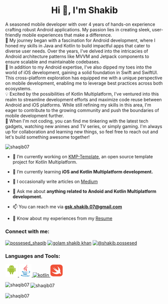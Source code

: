 <h1 align="center">Hi 👋, I'm Shakib</h1>
<p align="left">A seasoned mobile developer with over 4 years of hands-on experience crafting robust Android applications. My passion lies in creating sleek, user-friendly mobile experiences that make a difference.
<br>📱 My journey began with a fascination for Android development, where I honed my skills in Java and Kotlin to build impactful apps that cater to diverse user needs. Over the years, I've delved into the intricacies of Android architecture patterns like MVVM and Jetpack components to ensure scalable and maintainable codebases. 
<br>🍏 In addition to my Android expertise, I've also dipped my toes into the world of iOS development, gaining a solid foundation in Swift and SwiftUI. This cross-platform exploration has equipped me with a unique perspective on mobile development, enabling me to leverage best practices across both ecosystems. 
<br>💡 Excited by the possibilities of Kotlin Multiplatform, I've ventured into this realm to streamline development efforts and maximize code reuse between Android and iOS platforms. While still refining my skills in this area, I'm eager to contribute to the growing community and push the boundaries of mobile development further. 
<br>🔧 When I'm not coding, you can find me tinkering with the latest tech gadgets, watching new animes and TV series, or simply gaming. I'm always up for collaboration and learning new things, so feel free to reach out and let's build something awesome together!</p>

<p align="left"> <img src="https://komarev.com/ghpvc/?username=shaqib07&label=Profile%20views&color=0e75b6&style=flat" alt="shaqib07" /> </p>

- 🔭 I’m currently working on [KMP-Template](https://github.com/monstar-lab-oss/KMP-Template), an open source template project for Kotlin Multiplatform.

- 🌱 I’m currently learning **iOS and Kotlin Multiplatform development.**

- 📝 I occasionally write articles on [Medium](https://medium.com/@shakib.possesed)

- 💬 Ask me about **anything related to Andoid and Kotlin Multiplatform development.**

- 📫 You can reach me via **gsk.shakib.07@gmail.com**

- 📄 Know about my experiences from my [Resume](https://drive.google.com/file/d/1VFr0qTsB9YfezKXNAe-IzlzrzVviq40h/view?usp=sharing)

<h3 align="left">Connect with me:</h3>
<p align="left">
<a href="https://twitter.com/possesed_shaqib" target="blank"><img align="center" src="https://raw.githubusercontent.com/rahuldkjain/github-profile-readme-generator/master/src/images/icons/Social/twitter.svg" alt="possesed_shaqib" height="30" width="40" /></a>
<a href="https://linkedin.com/in/golam-shakib-khan-9b6184175" target="blank"><img align="center" src="https://raw.githubusercontent.com/rahuldkjain/github-profile-readme-generator/master/src/images/icons/Social/linked-in-alt.svg" alt="golam shakib khan" height="30" width="40" /></a>
<a href="https://medium.com/@shakib.possesed" target="blank"><img align="center" src="https://raw.githubusercontent.com/rahuldkjain/github-profile-readme-generator/master/src/images/icons/Social/medium.svg" alt="@shakib.possesed" height="30" width="40" /></a>
</p>

<h3 align="left">Languages and Tools:</h3>
<p align="left"> <a href="https://developer.android.com" target="_blank" rel="noreferrer"> <img src="https://raw.githubusercontent.com/devicons/devicon/master/icons/android/android-original-wordmark.svg" alt="android" width="40" height="40"/> </a> <a href="https://www.java.com" target="_blank" rel="noreferrer"> <img src="https://raw.githubusercontent.com/devicons/devicon/master/icons/java/java-original.svg" alt="java" width="40" height="40"/> </a> <a href="https://kotlinlang.org" target="_blank" rel="noreferrer"> <img src="https://www.vectorlogo.zone/logos/kotlinlang/kotlinlang-icon.svg" alt="kotlin" width="40" height="40"/> </a> <a href="https://developer.apple.com/swift/" target="_blank" rel="noreferrer"> <img src="https://raw.githubusercontent.com/devicons/devicon/master/icons/swift/swift-original.svg" alt="swift" width="40" height="40"/> </a> </p>

<p><img align="left" src="https://github-readme-stats.vercel.app/api/top-langs?username=shaqib07&show_icons=true&locale=en&layout=compact" alt="shaqib07" /></p>

<p>&nbsp;<img align="center" src="https://github-readme-stats.vercel.app/api?username=shaqib07&show_icons=true&locale=en" alt="shaqib07" /></p>

<p><img align="center" src="https://github-readme-streak-stats.herokuapp.com/?user=shaqib07&" alt="shaqib07" /></p>
